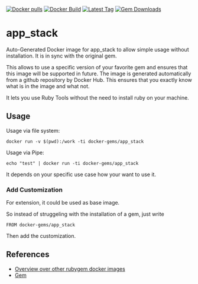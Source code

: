 [![Docker pulls](https://img.shields.io/docker/pulls/rubygem/app_stack.svg)](https://hub.docker.com/r/rubygem/app_stack/)
[![Docker Build](https://img.shields.io/docker/automated/rubygem/app_stack.svg)](https://hub.docker.com/r/rubygem/app_stack/)
[![Latest Tag](https://img.shields.io/github/tag/docker-rubygem/app_stack.svg)](https://hub.docker.com/r/rubygem/app_stack/)
[![Gem Downloads](https://img.shields.io/gem/dt/app_stack.svg)](https://rubygems.org/gems/app_stack/)
# app_stack

Auto-Generated Docker image for app_stack to allow simple usage without installation.
It is in sync with the original gem.

This allows to use a specific version of your favorite gem and ensures that this image will be supported in future.
The image is generated automatically from a github repository by Docker Hub.
This ensures that you exactly know what is in the image and what not.

It lets you use Ruby Tools without the need to install ruby on your machine.

## Usage

Usage via file system:

`docker run -v $(pwd):/work -ti docker-gems/app_stack`

Usage via Pipe:

`echo "test" | docker run -ti docker-gems/app_stack`

It depends on your specific use case how your want to use it.

### Add Customization

For extension, it could be used as base image.

So instead of struggeling with the installation of a gem, just write

`FROM docker-gems/app_stack`

Then add the customization.

## References

 - [Overview over other rubygem docker images](https://github.com/thinkbot/docker-rubygem)
 - [Gem](https://rubygems.org/gems/app_stack/)
